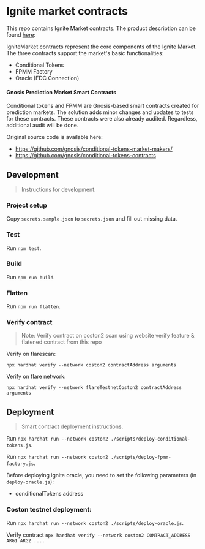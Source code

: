 # Ignite market contracts

This repo contains Ignite Market contracts. The product description can be found [here](ProductDescription.md):

IgniteMarket contracts represent the core components of the Ignite Market. The three contracts support the market's basic functionalities:

- Conditional Tokens
- FPMM Factory
- Oracle (FDC Connection)

#### Gnosis Prediction Market Smart Contracts

Conditional tokens and FPMM are Gnosis-based smart contracts created for prediction markets. The solution adds minor changes and updates to tests for these contracts. These contracts were also already audited. Regardless, additional audit will be done.

Original source code is available here:

- https://github.com/gnosis/conditional-tokens-market-makers/
- https://github.com/gnosis/conditional-tokens-contracts

## Development

> Instructions for development.

### Project setup

Copy `secrets.sample.json` to `secrets.json` and fill out missing data.

### Test

Run `npm test`.

### Build

Run `npm run build`.

### Flatten

Run `npm run flatten`.

### Verify contract

> Note: Verify contract on coston2 scan using website verify feature & flatened contract from this repo

Verify on flarescan:

```
npx hardhat verify --network coston2 contractAddress arguments
```

Verify on flare network:

```
npx hardhat verify --network flareTestnetCoston2 contractAddress arguments
```

## Deployment

> Smart contract deployment instructions.

Run `npx hardhat run --network coston2 ./scripts/deploy-conditional-tokens.js`.

Run `npx hardhat run --network coston2 ./scripts/deploy-fpmm-factory.js`.

Before deploying ignite oracle, you need to set the following parameters (in `deploy-oracle.js`):

- conditionalTokens address

### Coston testnet deployment:

Run `npx hardhat run --network coston2 ./scripts/deploy-oracle.js`.

Verify contract `npx hardhat verify --network coston2 CONTRACT_ADDRESS ARG1 ARG2 ....`

